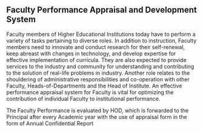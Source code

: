 ## Faculty Performance Appraisal and Development System

Faculty members of Higher Educational Institutions today have to perform a variety of tasks pertaining to diverse roles. In addition to instruction, Faculty members need to innovate and conduct research for their self-renewal, keep abreast with changes in technology, and develop expertise for effective implementation of curricula. They are also expected to provide services to the industry and community for understanding and contributing to the solution of real-life problems in industry. Another role relates to the shouldering of administrative responsibilities and co-operation with other Faculty, Heads-of-Departments and the Head of Institute. An effective performance appraisal system for Faculty is vital for optimizing the contribution of individual Faculty to institutional performance.

The Faculty Performance is evaluated by HOD, which is forwarded to the Principal after every Academic year with the use of appraisal form in the form of Annual Confidential Report
